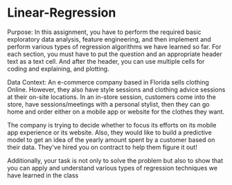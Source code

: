 # Linear-Regression


Purpose:
In this assignment, you have to perform the required basic exploratory data analysis, feature engineering, 
and then implement and perform various types of regression algorithms we have learned so far. For each section, 
you must have to put the question and an appropriate header text as a text cell. And after the header, you 
can use multiple cells for coding and explaining, and plotting.



Data Context:
An e-commerce company based in Florida sells clothing Online. However, they also have style sessions and 
clothing advice sessions at their on-site locations. In an in-store session, customers come into the store, have 
sessions/meetings with a personal stylist, then they can go home and order either on a mobile app or website 
for the clothes they want. 

The company is trying to decide whether to focus its efforts on its mobile app experience or its website. Also, 
they would like to build a predictive model to get an idea of the yearly amount spent by a customer based on their 
data. They've hired you on contract to help them figure it out! 

Additionally, your task is not only to solve the problem but also to show that you can apply and understand 
various types of regression techniques we have learned in the class
